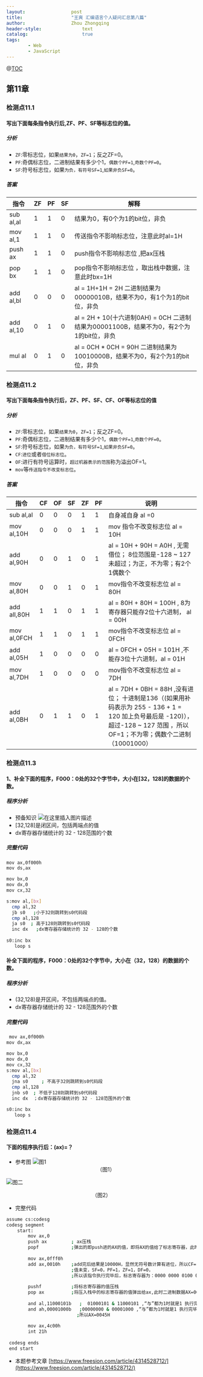 ```yaml
---
layout:					post
title:					"王爽 汇编语言个人疑问汇总第八篇"
author:					Zhou Zhongqing
header-style:				text
catalog:					true
tags:
		- Web
		- JavaScript
---
```

@[TOC](目录)
## 第11章
### 检测点11.1
#### 写出下面每条指令执行后,ZF、PF、SF等标志位的值。
##### 分析
- `ZF`:零标志位，如果`结果为0`，`ZF=1`；反之ZF=0。
- `PF`:奇偶标志位，二进制结果有多少个1，`偶数个PF=1`,`奇数个PF=0`。
- `SF`:符号标志位，如果`为负，有符号SF=1`,`如果非负SF=0`。

##### 答案
|指令|ZF|PF|SF|解释|
| ---|---|---|---|--|
|sub al,al|1 | 1| 0 |  结果为0，有0个为1的bit位，非负 |
| mov al,1 | 1 | 1|0| 传送指令不影响标志位，注意此时al=1H|
|push ax| 1|1 |0 | push指令不影响标志位 ,把ax压栈|
|pop bx | 1| 1| 0| pop指令不影响标志位  ，取出栈中数据，注意此时bx=1H|
|add al,bl  | 0 | 0 | 0 |  al = 1H+1H = 2H  二进制结果为00000010B，结果不为0，有1个为1的bit位，非负|
|add al,10|       0|    1|    0| al = 2H + 10(十六进制0AH) = 0CH		二进制结果为00001100B，结果不为0，有2个为1的bit位，非负|
|mul al|  0    |1|    0|	 al = 0CH * 0CH = 90H 	二进制结果为10010000B，结果不为0，有2个为1的bit位，非负|

### 检测点11.2
#### 写出下面每条指令执行后，ZF、PF、SF、CF、OF等标志位的值
##### 分析
- `ZF`:零标志位，如果`结果为0`，`ZF=1`；反之ZF=0。
- `PF`:奇偶标志位，二进制结果有多少个1，`偶数个PF=1`,`奇数个PF=0`。
- `SF`:符号标志位，如果`为负，有符号SF=1`,`如果非负SF=0`。
- `CF`:`进位`或者`借位标志位`。
- `OF`:进行有符号运算时，`超过机器表示的范围`称为溢出OF=1。
- `mov`等`传送指令不改变标志位`。
##### 答案
|指令     | CF| OF | SF| ZF| PF| 说明|
|---| ---| ---| ---| ---| ---| --- |
|sub al,al| 0  | 0   | 0  | 1  | 1  | 自身减自身 al =0    |
|mov al,10H|  0 | 0  | 0  | 1  | 1  |   mov 指令不改变标志位 al = 10H    |
|add al,90H| 0  | 0   | 1  | 0  | 1  |  al = 10H + 90H = A0H ,  无需借位； 8位范围是-128 ~ 127 未超过；为正，不为零；有2个1偶数个  |
|mov al,80H|  0 | 0   | 1  | 0  | 1  | mov指令不改变标志位 al =  80H   |
|add all,80H|  1 |  1  |  0 |   1|  1 |  al = 80H + 80H = 100H , 8为寄存器只能存2位十六进制， al = 00H    |
|mov al,0FCH|  1 |  1  | 0  | 1  |  1 |  mov指令不改变标志位 al =  0FCH   |
|add al,05H|  1 |   0 |  0 |  0 |  0 |  al = 0FCH + 05H = 101H  ,不能存3位十六进制，al = 01H   |
|mov al,7DH|  1 |   0 |  0 |   0| 0  | mov指令不改变标志位 al =  7DH    |
|add al,0BH|  0 |  1  | 1  | 0  | 1  |   al = 7DH + 0BH = 88H ,没有进位；  十进制是136（(如果用补码表示为 255 - 136 + 1 = 120 加上负号最后是 -120)），超过-128 ~ 127 范围 ，所以 OF=1；不为零；偶数个二进制（10001000） |
### 检测点11.3
#### 1、补全下面的程序，F000：0处的32个字节中，大小在[32，128]的数据的个数。
##### 程序分析
- 预备知识
![在这里插入图片描述](https://i-blog.csdnimg.cn/blog_migrate/2fe05a1b952a08f990c8badf440aa0b1.png)
- [32,128]是闭区间，包括两端点的值
- dx寄存器存储统计的 32 - 128范围的个数
##### 完整代码

```bash
mov ax,0f000h
mov ds,ax

mov bx,0
mov dx,0
mov cx,32

s:mov al,[bx]
  cmp al,32
  jb s0   ;小于32则跳转到s0代码段
  cmp al,128
  ja s0  ; 高于128则跳转到s0代码段
  inc dx   ;dx寄存器存储统计的 32 - 128的个数
  
s0:inc bx
   loop s  

```
#### 补全下面的程序，F000：0处的32个字节中，大小在（32，128）的数据的个数。

##### 程序分析
- (32,128)是开区间，不包括两端点的值。
- dx寄存器存储统计的 32 - 128范围外的个数

##### 完整代码

```bash
 mov ax,0f000h
mov dx,ax

mov bx,0
mov dx,0
mov cx,32
s:mov al,[bx]
  cmp al,32
  jna s0     ; 不高于32则跳转到s0代码段
  cmp al,128
  jnb s0  ; 不低于128则跳转到s0代码段
  inc dx  ；dx寄存器存储统计的 32 - 128范围外的个数

s0:inc bx
   loop s

```
### 检测点11.4
#### 下面的程序执行后：(ax)=？
- 参考图
![图1](https://i-blog.csdnimg.cn/blog_migrate/de8b74e8aeedcf96699ae8b6510e1e4d.png)
   <center>（图1） </center>
![图二](https://i-blog.csdnimg.cn/blog_migrate/944992d73b9cecdc7fc093a1a2870fd0.png)
               <center>（图2） </center>


- 完整代码
```bash
assume cs:codesg
codesg segment
    start:
		mov ax,0
		push ax         ; ax压栈
		popf            ;弹出的即push进的AX的值，即将AX的值给了标志寄存器，此时标志寄存器的16位都是零
		
		mov ax,0fff0h   
		add ax,0010h    ;add完后结果是10000H，显然无符号数计算有进位，所以CF=1,无符号数对OF不起作用，所以OF=0
						;值未变，SF=0，PF=1，ZF=1，DF=0，
						;所以该指令执行完毕后，标志寄存器为：0000 0000 0100 0101，对照图1
		
		pushf           ;将标志寄存器的值压栈
		pop ax          ;将压入栈中的标志寄存器的值弹出给ax,此时二进制数据AX=0000 0000 0100 0101 , 十六进制AX=47H，对照图2  
		
		and al,11000101b   ;  01000101 & 11000101 ,“与”都为1时就是1 执行完毕后，al=0100 0101 = 45H
		and ah,00001000b   ;00000000 & 00001000 ,“与”都为1时就是1 执行完毕后，ah=0000 0000 = 00H
						  ;所以AX=0045H
		
		mov ax,4c00h
		int 21h
    
 codesg ends
 end start

```
- 本题参考文章
[https://www.freesion.com/article/4314528712/](https://www.freesion.com/article/4314528712/)